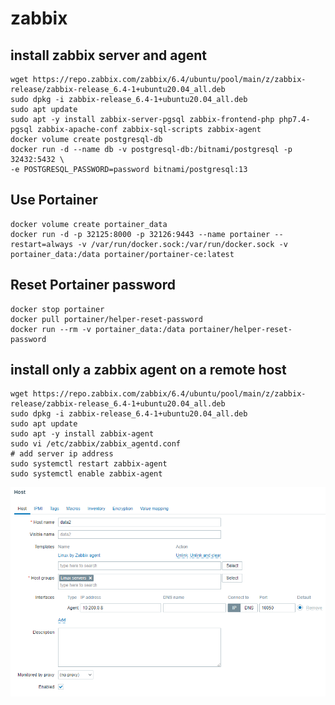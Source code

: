 # zabbix

## install zabbix server and agent 
```shell
wget https://repo.zabbix.com/zabbix/6.4/ubuntu/pool/main/z/zabbix-release/zabbix-release_6.4-1+ubuntu20.04_all.deb
sudo dpkg -i zabbix-release_6.4-1+ubuntu20.04_all.deb
sudo apt update
sudo apt -y install zabbix-server-pgsql zabbix-frontend-php php7.4-pgsql zabbix-apache-conf zabbix-sql-scripts zabbix-agent
docker volume create postgresql-db
docker run -d --name db -v postgresql-db:/bitnami/postgresql -p 32432:5432 \ 
-e POSTGRESQL_PASSWORD=password bitnami/postgresql:13
```

## Use Portainer 
```shell
docker volume create portainer_data
docker run -d -p 32125:8000 -p 32126:9443 --name portainer --restart=always -v /var/run/docker.sock:/var/run/docker.sock -v portainer_data:/data portainer/portainer-ce:latest 
```

## Reset Portainer password 
```shell
docker stop portainer
docker pull portainer/helper-reset-password
docker run --rm -v portainer_data:/data portainer/helper-reset-password
```

## install only a zabbix agent on a remote host
```shell
wget https://repo.zabbix.com/zabbix/6.4/ubuntu/pool/main/z/zabbix-release/zabbix-release_6.4-1+ubuntu20.04_all.deb
sudo dpkg -i zabbix-release_6.4-1+ubuntu20.04_all.deb
sudo apt update
sudo apt -y install zabbix-agent
sudo vi /etc/zabbix/zabbix_agentd.conf
# add server ip address
sudo systemctl restart zabbix-agent
sudo systemctl enable zabbix-agent

```

![zabbix_host](../screenshots/zabbix_host.png)


